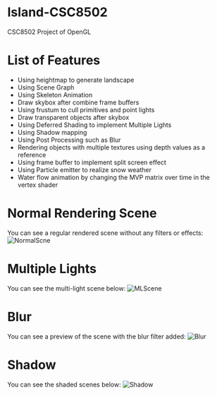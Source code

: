 # Island-CSC8502
CSC8502 Project of OpenGL

# List of Features
* Using heightmap to generate landscape
* Using Scene Graph
* Using Skeleton Animation
* Draw skybox after combine frame buffers
* Using frustum to cull primitives and point lights
* Draw transparent objects after skybox
* Using Deferred Shading to implement Multiple Lights
* Using Shadow mapping
* Using Post Processing such as Blur
* Rendering objects with multiple textures using depth values as a reference
* Using frame buffer to implement split screen effect
* Using Particle emitter to realize snow weather
* Water flow animation by changing the MVP matrix over time in the vertex shader 

# Normal Rendering Scene
You can see a regular rendered scene without any filters or effects:
![NormalScne](http://m.qpic.cn/psc?/6cbda8ec-3a34-4f2c-b58e-e699fa3b5e3c/bqQfVz5yrrGYSXMvKr.cqeJ.MGtYSxytwXBT4gA*YZfgrnK5HABlQz0XVneCEpeC.3hgEhxsgoJ8T8E7p6024uPxSjqAQhxYaaQXrIzOttg!/b&bo=LQZUAwAAAAADB14!&rf=viewer_4)

# Multiple Lights
You can see the multi-light scene below:
![MLScene](http://m.qpic.cn/psc?/6cbda8ec-3a34-4f2c-b58e-e699fa3b5e3c/bqQfVz5yrrGYSXMvKr.cqWHyUTINvWyIdYet2se.z9nVUmM87tq2rFayTKF*wVobVsR7OB39fcm78H8iyaRyYJCjSpnkTwc1WyJ.Rr2n0GQ!/b&bo=KwZLAwAAAAADZyc!&rf=viewer_4)

# Blur
You can see a preview of the scene with the blur filter added:
![Blur](http://m.qpic.cn/psc?/6cbda8ec-3a34-4f2c-b58e-e699fa3b5e3c/bqQfVz5yrrGYSXMvKr.cqeYDmGLyMtxwdONsRpkx40*HticZic2zaGOiaWdoTya0zzCvyXRTj4Qsh86*R43uUjMGXbCEWoUKoHgpnslE6PE!/b&bo=JQZMAwAAAAADB04!&rf=viewer_4)

# Shadow
You can see the shaded scenes below:
![Shadow](http://m.qpic.cn/psc?/6cbda8ec-3a34-4f2c-b58e-e699fa3b5e3c/bqQfVz5yrrGYSXMvKr.cqeNpPbyALgX52veK3h3mzDthTO*NvQDI4VSNhmwbSLAffMRlA3WOxknCFwUH4aEC9jIll9AdjLHd4VYXg5LXCts!/b&bo=JAZQAwAAAAADdyM!&rf=viewer_4)

